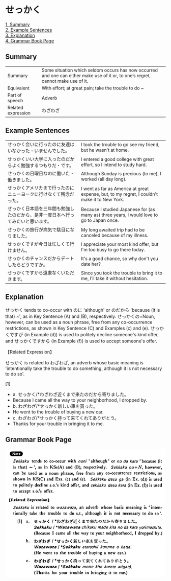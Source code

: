 # せっかく

[1. Summary](#summary)<br>
[2. Example Sentences](#example-sentences)<br>
[3. Explanation](#explanation)<br>
[4. Grammar Book Page](#grammar-book-page)<br>


## Summary

<table><tr>   <td>Summary</td>   <td>Some situation which seldom occurs has now occurred and one can either make use of it or, to one’s regret, cannot make use of it.</td></tr><tr>   <td>Equivalent</td>   <td>With effort; at great pain; take the trouble to do ~</td></tr><tr>   <td>Part of speech</td>   <td>Adverb</td></tr><tr>   <td>Related expression</td>   <td>わざわざ</td></tr></table>

## Example Sentences

<table><tr>   <td>せっかく会いに行ったのに友達はいなかった・いませんでした。</td>   <td>I took the trouble to go see my friend, but he wasn't at home.</td></tr><tr>   <td>せっかくいい大学に入ったのだからよく勉強するつもりだ・です。</td>   <td>I entered a good college with great effort, so I intend to study hard.</td></tr><tr>   <td>せっかくの日曜日なのに働いた・働きました。</td>   <td>Although Sunday is precious (to me), I worked (all day long).</td></tr><tr>   <td>せっかくアメリカまで行ったのにニューヨークに行けなくて残念だった。</td>   <td>I went as far as America at great expense, but, to my regret, I couldn't make it to New York.</td></tr><tr>   <td>せっかく日本語を三年間も勉強したのだから、是非一度日本へ行ってみたいと思います。</td>   <td>Because I studied Japanese for (as many as) three years, I would love to go to Japan once.</td></tr><tr>   <td>せっかくの旅行が病気で駄目になりました。</td>   <td>My long awaited trip had to be canceled because of my illness.</td></tr><tr>   <td>せっかくですが今日は忙しくて行けません。</td>   <td>I appreciate your most kind offer, but I'm too busy to go there today.</td></tr><tr>   <td>せっかくのチャンスだからデートしたらどうですか。</td>   <td>It's a good chance, so why don't you date her?</td></tr><tr>   <td>せっかくですから遠慮なくいただきます。</td>   <td>Since you took the trouble to bring it to me, I’ll take it without hesitation.</td></tr></table>

## Explanation

<p><span class="cloze">せっかく</span> tends to co-occur with のに 'although' or のだから 'because (it is that) ~', as in Key Sentence (A) and (B), respectively. <span class="cloze">せっかく</span>の+Noun, however, can be used as a noun phrase, free from any co-occurrence restrictions, as shown in Key Sentence (C) and Examples (c) and (e). <span class="cloze">せっかく</span>ですが (in Example (d)) is used to politely decline someone's kind offer, and <span class="cloze">せっかく</span>ですから (in Example (f)) is used to accept someone's offer.</p>  <p>【Related Expression】</p>  <p><span class="cloze">せっかく</span> is related to わざわざ, an adverb whose basic meaning is 'intentionally take the trouble to do something, although it is not necessary to do so'. </p>  <p>[1]</p> <ul> <li>a. <span class="cloze">せっかく</span>/*わざわざ近くまで来たのだから寄りました。</li> <li>Because I came all the way to your neighborhood, I dropped by.</li> <div class="divide"></div> <li>b. わざわざ/*<span class="cloze">せっかく</span>新しい車を買った。</li> <li>He went to the trouble of buying a new car.</li> <div class="divide"></div> <li>c. わざわざ/*<span class="cloze">せっかく</span>持って来てくれてありがとう。</li> <li>Thanks for your trouble in bringing it to me.</li> </ul>

## Grammar Book Page

![](../img/Basicせっかく.png)

